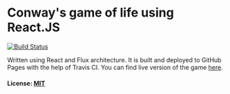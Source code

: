 # Conway's game of life using React.JS
[![Build Status](https://travis-ci.org/DarkXaHTeP/lifegame.svg?branch=master)](https://travis-ci.org/DarkXaHTeP/lifegame)

Written using React and Flux architecture.
It is built and deployed to GitHub Pages with the help of Travis CI.
You can find live version of the game [here](darkxahtep.github.io/lifegame).

#### License: [MIT](LICENSE)